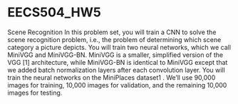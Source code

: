 # EECS504_HW5
 Scene Recognition
In this problem set, you will train a CNN to solve the scene recognition problem, i.e., the
problem of determining which scene category a picture depicts. You will train two neural
networks, which we call MiniVGG and MiniVGG-BN. MiniVGG is a smaller, simplified version
of the VGG [1] architecture, while MiniVGG-BN is identical to MiniVGG except that we added
batch normalization layers after each convolution layer.
You will train the neural networks on the MiniPlaces dataset1
. We’ll use 90,000 images for
training, 10,000 images for validation, and the remaining 10,000 images for testing.
